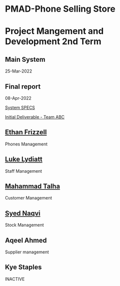# PMAD-Phone Selling Store  <br>
# Project Mangement and Development 2nd Term <br>
## Main System <br>
25-Mar-2022 <br>
## Final report <br>
08-Apr-2022 <br>


[System SPECS](https://docs.google.com/document/d/1Ur4PCUlyhYJOwgS4hZuPDtuZ0oHuWfYwxI5vwbGv5Nw/edit)

[Initial Deliverable - Team ABC](https://docs.google.com/document/d/1nlwmobhwWwfmnKpBaGAGO74DM5R5EIDxT5Hg-S86OZ0/edit)


## [Ethan Frizzell](https://github.com/Frizzle15)
Phones Management
## [Luke Lydiatt](https://github.com/LLydiatt)
Staff Management
## [Mahammad Talha](https://github.com/Talhamemon25)
Customer Management
## [Syed Naqvi ](https://github.com/No3Mc)
Stock Management
## Aqeel Ahmed 
Supplier management
## Kye Staples 
INACTIVE


